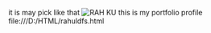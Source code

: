 it is may pick like that
![RAH KU](https://github.com/user-attachments/assets/edbd948f-3584-48eb-a1dc-143bfeed4cdb)
this is my portfolio profile
file:///D:/HTML/rahuldfs.html
